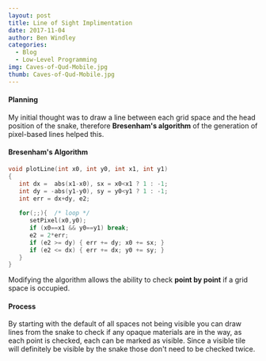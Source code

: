 ```yaml
---
layout: post
title: Line of Sight Implimentation
date: 2017-11-04
author: Ben Windley
categories:
  - Blog
  - Low-Level Programming
img: Caves-of-Qud-Mobile.jpg
thumb: Caves-of-Qud-Mobile.jpg
---
```


#### Planning
My initial thought was to draw a line between each grid space and the head position of the snake, therefore <b>Bresenham's algorithm</b> of the generation of pixel-based lines helped this.

#### Bresenham's Algorithm
```C++
void plotLine(int x0, int y0, int x1, int y1)
{
   int dx =  abs(x1-x0), sx = x0<x1 ? 1 : -1;
   int dy = -abs(y1-y0), sy = y0<y1 ? 1 : -1; 
   int err = dx+dy, e2; 
 
   for(;;){  /* loop */
      setPixel(x0,y0);
      if (x0==x1 && y0==y1) break;
      e2 = 2*err;
      if (e2 >= dy) { err += dy; x0 += sx; }
      if (e2 <= dx) { err += dx; y0 += sy; }
   }
}
```
Modifying the algorithm allows the ability to check <b>point by point</b> if a grid space is occupied.

#### Process
By starting with the default of all spaces not being visible you can draw lines from the snake to check if any opaque materials are in the way, as each point is checked, each can be marked as visible. Since a visible tile will definitely be visible by the snake those don't need to be checked twice.
